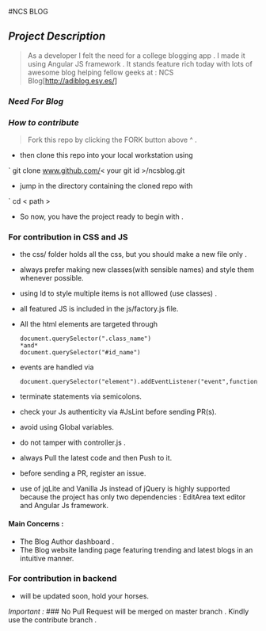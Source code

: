 #NCS BLOG

## *Project Description*
> As a developer I felt the need for a college blogging app . I made it using
Angular JS framework . It stands feature rich today with lots of awesome
blog helping fellow geeks at : NCS Blog[http://adiblog.esy.es/]

### *Need For Blog*

### *How to contribute*

> Fork this repo by clicking the FORK button above ^ .

* then clone this repo into your local workstation using

` git clone www.github.com/< your git id >/ncsblog.git

* jump in the directory containing the cloned repo with

` cd < path >

* So now, you have the project ready to begin with .

### For contribution in CSS and JS

* the css/ folder holds all the css, but you should make a new file only .
* always prefer making new classes(with sensible names) and style them whenever possible.
* using Id to style multiple items is not alllowed (use classes) .
* all featured JS is included in the js/factory.js file.
* All the html elements are targeted through
	```
	document.querySelector(".class_name")
	*and*
	document.querySelector("#id_name")

	```
* events are handled via

	```
	document.querySelector("element").addEventListener("event",function_name);

	```
* terminate statements via semicolons.
* check your Js authenticity via #JsLint before sending PR(s).
* avoid using Global variables.
* do not tamper with controller.js .
* always Pull the latest code and then Push to it.
* before sending a PR, register an issue.

* use of jqLite and Vanilla Js instead of jQuery is highly supported because the project has only two dependencies : EditArea text editor and Angular Js framework.

#### Main Concerns :
* The Blog Author dashboard .
* The Blog website landing page featuring trending and latest blogs in an intuitive manner.

### For contribution in backend

* will be updated soon, hold your horses.


*Important :* ### No Pull Request will be merged on master branch .
Kindly use the contribute branch .